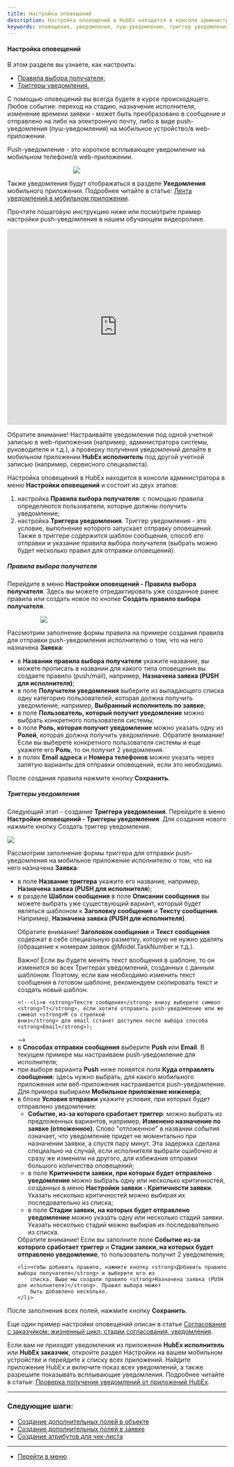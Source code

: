 ```yaml
---
title: Настройка оповещений
description: Настройка оповещений в HubEx находится в консоли администратора в меню Настройки оповещений и состоит из двух этапов. Настройки Правила выбора получателя, с помощью котрого определяются пользователи для получения уведомления. И настройки Триггера уведомления - специального условия, выполнение которого запускает отправку оповещений. Также в триггере содержится шаблон сообщения, способ его отправки и указание правила выбора получателя.
keywords: оповещения, уведомления, пуш-уведомление, триггер уведомления, hubex, хабекс, хубекс, хабикс
---
```



#### Настройка оповещений
В этом разделе вы узнаете, как настроить:
<html>
<meta charset="utf-8">
<ul>
    <li><a href="#rule">Правила выбора получателя;</a></li>
    <li><a href="#notiftrig">Триггеры уведомления.</a></li>
</ul>
</html>
<body>

<p>С помощью оповещений вы всегда будете в курсе происходящего. Любое событие: переход на стадию, назначение
    исполнителя,
    изменение времени заявки - может быть преобразовано в сообщение и отправлено на либо на электронную почту, либо в
    виде
    push-уведомления (пуш-уведомления) на мобильное устройство/в web-приложении.</p>
<p>Push-уведомление - это короткое всплывающее уведомление на мобильном телефоне/в web-приложении. </p>
<div>
    <img style="margin: 0 auto; display: block; max-width: 40%;"
         src="/attachments/images/FAQ/ADMIN/Notifications/Push.jpg"/>
</div>
<p>Также уведомления будут отображаться в разделе <strong>Уведомления</strong> мобильного приложения. Подробнее читайте в статье: <a
        href="https://wiki.hubex.ru/docs/FAQ/RU/user/NotificationInMob.html">Лента уведомлений в мобильном
    приложении</a>. </p>


<p>Прочтите пошаговую инструкцию ниже или посмотрите пример настройки push-уведомления в нашем обучающем
    видеоролике.</p>
<iframe src="https://www.youtube.com/embed/93iMHUnSK94" width="100%" height="450px" frameborder="0"
        allowfullscreen="allowfullscreen"></iframe>

<p>Обратите внимание! Настраивайте уведомления под одной учетной записью в web-приложении (например, администратора
    системы, руководителя и т.д.), а проверку получения уведомлений делайте в мобильном приложении <strong>HubEx
        исполнитель</strong> под другой учетной записью (например, сервисного специалиста). </p>

<p>Настройка оповещений в HubEx находится в консоли администратора в меню <strong>Настройки оповещений</strong> и
    состоит из двух
    этапов:</p>
<ol>
    <li>настройка <strong id="#rule">Правила выбора получателя</strong>: с помощью правила определяются пользователи,
        которые должны получить
        уведомление;
    </li>
    <li>настройка <strong id="#notiftrig">Триггера уведомления</strong>. Триггер уведомления - это условие, выполнение
        которого запускает отправку
        оповещений. Также в триггере содержится шаблон сообщения, способ его отправки и указание правила выбора
        получателя (выбрать можно будет несколько правил для отправки оповещений).
    </li>
</ol>

<h5 id="rule">Правила выбора получателя</h5>
<p>Перейдите в меню <strong>Настройки оповещений - Правила выбора получателя</strong>. Здесь вы можете отредактировать
    уже созданное
    ранее правила или создать новое по кнопке <strong>Создать правило выбора получателя</strong>. </p>
<div>
    <img style="margin: 0 auto; display: block; max-width: 70%;"
         src="/attachments/images/FAQ/ADMIN/Notifications/Rule.jpg"/>
</div>
<p>Рассмотрим заполнение формы правила на примере создания правила для отправки push-уведомления исполнителю о том, что
    на него назначена <strong>Заявка</strong>:</p>
<ul>
    <li>в <strong>Названии правила выбора получателя</strong> укажите название, вы можете прописать в названии для
        какого типа оповещения
        вы создаете правило (push/mail), например, <strong>Назначена заявка (PUSH для исполнителя)</strong>;
    </li>
    <li>в поле <strong>Получатели уведомления</strong> выберите из выпадающего списка одну категорию пользователей,
        которая должна
        получить уведомление, например, <strong>Выбранный исполнитель по заявке</strong>;
    </li>
    <li>в поле <strong>Пользователь, который получит уведомление</strong> можно выбрать конкретного пользователя
        системы;
    </li>
    <li>в поле <strong>Роль, которая получит уведомление</strong> можно указать одну из <strong>Ролей</strong>, которая
        должна получить уведомление.
        Обратите внимание! Если вы выберете конкретного пользователя системы и еще укажете его <strong>Роль</strong>, то
        он
        получит 2 уведомления.
    </li>
    <li>в полях <strong>Email адреса</strong> и <strong>Номера телефонов</strong> можно указать через запятую варианты
        для отправки оповещений, если это
        необходимо.
    </li>

</ul>
<p>После создания правила нажмите кнопку <strong>Сохранить</strong>.</p>


<h5 id="notiftrig">Триггеры уведомления</h5>

<p>Следующий этап - создание <strong>Триггера уведомления</strong>. Перейдите в меню <strong>Настройки оповещений -
    Триггеры уведомления</strong>. Для
    создания нового нажмите кнопку Создать триггер уведомления.</p>
<div>
    <img style="margin: 0 auto; display: block; max-width: 100%;"
         src="/attachments/images/FAQ/ADMIN/Notifications/Trigger.jpg"/>
</div>
<p>Рассмотрим заполнение формы триггера для отправки push-уведомления на мобильное приложение исполнителю о том, что
    на него назначена <strong>Заявка</strong>:</p>

<ul>
    <li>в поле <strong>Название триггера</strong> укажите его название, например, <strong>Назначена заявка (PUSH для
        исполнителя</strong>);
    </li>
    <li>в разделе <strong>Шаблон сообщения</strong> в поле <strong>Описании сообщения</strong> вы можете выбрать уже
        существующий вариант, который будет являться шаблоном к <strong>Заголовку сообщения</strong> и <strong>Тексту
            сообщения</strong>. Например, <strong>Назначена заявка (PUSH для исполнителя)</strong>.
        <p>Обратите внимание! <strong>Заголовок сообщения</strong> и <strong>Текст сообщения</strong> содержат в себе
            специальную разметку, которую не
            нужно удалять (обращение к
            номерам заявок @Model.TaskNumber и т.д.).</p>
        <p>Важно! Если вы будете менять текст вообщения в шаблоне, то он изменится во всех Триггерах уведомлений,
            созданных с данным шаблоном. Поэтому, если вам необходимо изменить текст сообщения в готовом шаблоне,
            рекомендуем скопировать текст и создать новый шаблон.</p>
    </li>
    <!--<li>в нижней части поля <strong>Описание сообщения</strong> находятся технические символы для оформления сообщения.
        Если вам необходимо отправить сообщение;
    </li>-->
    <!-- <img src="/attachments/images/FAQ/ADMIN/Notifications/TT.jpg" align="left" width="18" height="16"/>-->

    <!--<li>в <strong>Тексте сообщения</strong> внизу выберите символ  <strong>Тт</strong>, если хотите отправить push-уведомление или же символ <strong>M со стрелкой
    вниз</strong> для email (станет доступен после выбора способа <strong>Email</strong>);
</li>-->
    <li>в <strong>Способах отправки сообщения</strong> выберите <strong>Push</strong> или <strong>Email</strong>. В
        текущем
        примере мы настраиваем push-уведомление для
        исполнителя;
    </li>
    <li>при выборе варианта <strong>Push</strong> ниже появятся поля <strong>Куда отправлять сообщения</strong>: здесь
        нужно выбрать, для какого
        мобильного приложения или веб-приложения настраивается push-уведомление. Для примера выбираем <strong>Мобильное
            приложение инженера</strong>;
    </li>
    <li>в блоке <strong>Условия отправки</strong> укажите условия, при которых будет отправлено
        уведомление:
        <ul>
            <li><strong>Событие, из-за которого сработает триггер</strong>: можно выбрать из предложенных вариантов,
                например,
                <strong>Изменено назначение по заявке (отложенное)</strong>. Слово "отложенное" в названии события
                означает, что
                уведомление придет не моментально при назначении заявки, а спустя пару минут. Эта задержка сделана
                специально на случай, если исполнителя выбрали ошибочно и сразу же изменили на другого, для избежания
                отправки большого количества оповещений;
            </li>
            <li>в поле <strong>Критичности заявки, при которых будет отправлено уведомление</strong> можно выбрать одну
                или несколько
                критичностей, созданных в меню <strong>Настройки заявки - Критичности заявки</strong>. Указать несколько
                критичностей
                можно выбирая их последовательно из списка;
            </li>
            <li>в поле <strong>Стадии заявки, на которых будет отправлено уведомление</strong> можно указать одну или
                несколько стадий
                заявки. Указать несколько стадий можно выбирая их последовательно из списка.
            </li>
        </ul>
        Обратите внимание! Если вы заполните поле <strong>Событие из-за которого сработает триггер</strong> и
        <strong>Стадии заявки, на которых будет отправлено уведомление</strong>, то пользователь получит 2 уведомления;
    </li>

    <li>чтобы добавить правило, нажмите кнопку <strong>Добавить правило выбора получателя</strong> и выберите его из
        списка. Выше мы создали правило <strong>Назначена заявка (PUSH для исполнителя)</strong>. Правил выбора может
        быть добавлено несколько.
    </li>
</ul>

<p>После заполнения всех полей, нажмите кнопку <strong>Сохранить</strong>.</p>


<p>Еще один пример настройки оповещений описан в статье <a
        href="https://wiki.hubex.ru/docs/FAQ/RU/admin/CustomerAgreement.html">Согласование с заказчиком: жизненный цикл,
    стадии согласования, уведомления</a>.</p>

<p>Если вам не приходят уведомления из приложения <strong>HubEx исполнитель</strong> или <strong>HubEx заказчик</strong>,
    откройте раздел Настройки на
    вашем мобильном устройстве и перейдите к списку всех приложений. Найдите приложение HubEx и включите показ всех
    уведомлений, а также разрешите показывать всплывающие уведомления. Подробнее читайте в статье: <a
            href="https://wiki.hubex.ru/docs/FAQ/RU/user/HowToNotificationsToMobile.html">Проверка получения уведомлений
        от приложений HubEx</a>.
</p>


</body>


___
### Следующие шаги:
- [Создание дополнительных полей в объекте](https://wiki.hubex.ru/docs/FAQ/RU/user/AdditionalFieldsObject.html)
- [Создание дополнительных полей в заявке](docs/FAQ/RU/user/AdditionalFields.md)
- [Создание атрибутов для чек-листа](./TicketAttribute.md)


____
- [Перейти в меню](http://wiki.hubex.ru)
